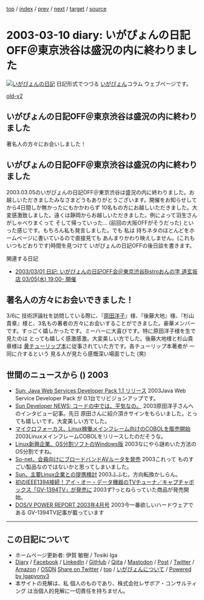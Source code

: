 [top](../index.html) 
 / [index](index.html) 
 / [prev](ig030304.html) 
 / [next](ig030311.html) 
 / [target](https://www.igapyon.jp/igapyon/diary/2003/ig030310.html) 
 / [source](https://github.com/igapyon/diary/blob/master/2003/ig030310.src.md) 

2003-03-10 diary: いがぴょんの日記OFF＠東京渋谷は盛況の内に終わりました
=====================================================================================================
[![いがぴょんの日記](https://www.igapyon.jp/igapyon/diary/images/iga202308_128.jpg "いがぴょん")](https://www.igapyon.jp/igapyon/diary/memo/memoigapyon.html) 日記形式でつづる [いがぴょん](https://www.igapyon.jp/igapyon/diary/memo/memoigapyon.html)コラム ウェブページです。

[old-v2](ig030310-orig.html)

## いがぴょんの日記OFF＠東京渋谷は盛況の内に終わりました

著名人の方々にお会いしました！


## いがぴょんの日記OFF＠東京渋谷は盛況の内に終わりました

2003.03.05のいがぴょんの日記OFF＠東京渋谷は盛況の内に終わりました。お越しいただきましたみなさまどうもありがとうございます。開催をお知らせしてから4日間しか無かったにもかかわらず 10名もの方にお越しいただきました。大変感激致しました。遠くは静岡からお越しいただきました。例によって羽生さんがしゃべりまくって そして帰っていった… (前回の大阪OFFがそうだった) といった感じです。もちろん私も発言しました。でも 私は 持ちネタのほとんどをホームページに書いているので直接見ても あんまりかわり映えしません。(これもいつもどおりです)時間を見つけて いがぴょんの日記OFFの後日談を書きます。

関連する日記

* [2003/03/01 日記: いがぴょんの日記OFF会＠東京渋谷Bistroおんの字 道玄坂店
  03/05(水) 19:00- 開催](ig030301.html)

## 著名人の方々にお会いできました！

3/6に 技術評論社を訪問している際に、『[原田洋子](http://www.t3.rim.or.jp/~yoko-k-h/java/servlet/)』様、『後藤大地』様、『杉山貴章』様と、3名もの著者の方々にお会いすることができました。豪華メンバーです。すっごく嬉しかったです。ミーハーに大喜びです。特に原田洋子様を生で見たのは とっても嬉しく感激感激。大変美しい方でした。後藤大地様と杉山貴章様は [黄チューリップ本](http://www.gihyo.co.jp/books/syoseki.php/4-7741-1667-X)に従事されていた方です。各チューリップ本著者が 一同に介するという 見る人が見たら感慨深い場面でした (笑)

## 世間のニュースから () 2003

* [Sun: Java Web Services Developer Pack 1.1 リリース](http://java.sun.com/webservices/webservicespack.html)  2003Java Web Service Developer Pack が 0.1台でリビジョンアップです。
* [Sun Developer NEWS: コードの中では、平気なの。](http://sdc.sun.co.jp/news/200303/danwa01.html)  2003原田洋子さんへのインタビュー記事。先日 原田さんに紹介頂きサインをもらいました。とっても嬉しいです。大変美しい方でした。
* [マイクロフォーカス、Linux稼働メインフレーム向けのCOBOLを販売開始](http://www.zdnet.co.jp/enterprise/0302/26/epn10.html)  2003LinuxメインフレームCOBOLをリリースしたのだそうな。
* [Linux新興企業、OS分割ソフトのWindows版](http://www.zdnet.co.jp/news/0302/28/nebt_16.html)  2003なにやら謎めいた方法のOS分割ですね。
* [So-net、会員向けにブロードバンドAVルータを発売](http://biztech.nikkeibp.co.jp/wcs/leaf/CID/onair/biztech/inet/233978)  2003これって ものすごい製品なのではないかと思ってしまいました。
* [Sun、主要Linux企業との提携検討](http://www.zdnet.co.jp/news/0303/08/nebt_14.html)  2003ふふむ。方向転換かしらん。
* [初のIEEE1394接続！アイ・オー・データ機器のTVチューナ／キャプチャボックス「GV-1394TV」が発売に](http://akiba.ascii24.com/akiba/news/2003/03/07/642322-000.html)  2003ず?っとねらっていた商品が発売開始。
* [DOS/V POWER REPORT 2003年4月号](http://home.impress.co.jp/magazine/dosvpr/mag/0304/)  2003今一番欲しいハードウェアである GV-1394TV記事が載っています


----------------------------------------------------------------------------------------------------

## この日記について

* ホームページ更新者: 伊賀 敏樹 / Tosiki Iga
* [Diary](https://www.igapyon.jp/igapyon/diary/) / [Facebook](https://www.facebook.com/igapyon) / [LinkedIn](https://www.linkedin.com/in/toshikiiga) / [GitHub](https://github.com/igapyon) / [Qiita](https://qiita.com/igapyon) / [Mastodon](https://social.vivaldi.net/@igapyon) / [Post](https://post.news/igapyon) / [Twitter](https://twitter.com/ToshikiIga) / [Amazon](https://www.amazon.co.jp/%E4%BC%8A%E8%B3%80-%E6%95%8F%E6%A8%B9/e/B004LTQWCQ) / [OSDN](https://ja.osdn.net/users/iga/)
[Share on Twitter](https://twitter.com/intent/tweet?hashtags=igapyon%2Cdiary%2C%E3%81%84%E3%81%8C%E3%81%B4%E3%82%87%E3%82%93&text=%E3%81%84%E3%81%8C%E3%81%B4%E3%82%87%E3%82%93%E3%81%AE%E6%97%A5%E8%A8%98OFF%EF%BC%A0%E6%9D%B1%E4%BA%AC%E6%B8%8B%E8%B0%B7%E3%81%AF%E7%9B%9B%E6%B3%81%E3%81%AE%E5%86%85%E3%81%AB%E7%B5%82%E3%82%8F%E3%82%8A%E3%81%BE%E3%81%97%E3%81%9F&url=https%3A%2F%2Fwww.igapyon.jp%2Figapyon%2Fdiary%2F2003%2Fig030310.html) / [top](../index.html) / [いがぴょんについて](https://www.igapyon.jp/igapyon/diary/memo/memoigapyon.html) / [Powered by Igapyonv3](https://github.com/igapyon/igapyonv3)
* 本サイトの見解は、私 個人のものであり、株式会社レザボア・コンサルティング は当個人的見解に一切責任を持ちません。 
